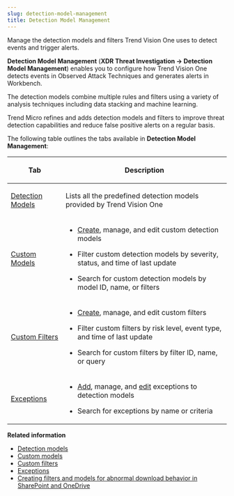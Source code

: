 ```yaml
---
slug: detection-model-management
title: Detection Model Management
---
```


Manage the detection models and filters Trend Vision One uses to detect events and trigger alerts.

**Detection Model Management** (**XDR Threat Investigation → Detection Model Management**) enables you to configure how Trend Vision One detects events in Observed Attack Techniques and generates alerts in Workbench.

The detection models combine multiple rules and filters using a variety of analysis techniques including data stacking and machine learning.

Trend Micro refines and adds detection models and filters to improve threat detection capabilities and reduce false positive alerts on a regular basis.

The following table outlines the tabs available in **Detection Model Management**:

<table>
<colgroup>
<col style="width: 25%" />
<col style="width: 75%" />
</colgroup>
<thead>
<tr>
<th><p>Tab</p></th>
<th><p>Description</p></th>
</tr>
</thead>
<tbody>
<tr>
<td><p><a href="trend-vision-one-detection-models">Detection Models</a></p></td>
<td><p>Lists all the predefined detection models provided by Trend Vision One</p></td>
</tr>
<tr>
<td><p><a href="trend-vision-one-custom-models">Custom Models</a></p></td>
<td><ul>
<li><p><a href="trend-vision-one-configuring-custom-model">Create</a>, manage, and edit custom detection models</p></li>
<li><p>Filter custom detection models by severity, status, and time of last update</p></li>
<li><p>Search for custom detection models by model ID, name, or filters</p></li>
</ul></td>
</tr>
<tr>
<td><p><a href="trend-vision-one-custom-filters">Custom Filters</a></p></td>
<td><ul>
<li><p><a href="trend-vision-one-creating-custom-filter">Create</a>, manage, and edit custom filters</p></li>
<li><p>Filter custom filters by risk level, event type, and time of last update</p></li>
<li><p>Search for custom filters by filter ID, name, or query</p></li>
</ul></td>
</tr>
<tr>
<td><p><a href="trend-vision-one-exceptions">Exceptions</a></p></td>
<td><ul>
<li><p><a href="trend-vision-one-adding-custom-exception">Add</a>, manage, and <a href="trend-vision-one-editing-custom-exception">edit</a> exceptions to detection models</p></li>
<li><p>Search for exceptions by name or criteria</p></li>
</ul></td>
</tr>
</tbody>
</table>

**Related information**

- [Detection models](detection-models.md "Detection Models lists all the detection models that Trend Vision One provides.")
- [Custom models](custom-models.md "Trigger Workbench alerts based on user-defined event filters.")
- [Custom filters](custom-filters.md "Create, import, and manage filters to detect events in your environment.")
- [Exceptions](exceptions.md)
- [Creating filters and models for abnormal download behavior in SharePoint and OneDrive](models-filters-email-collab-data.md "Learn how to create and combine filters and models to detect abnormal SharePoint and OneDrive download behavior.")
